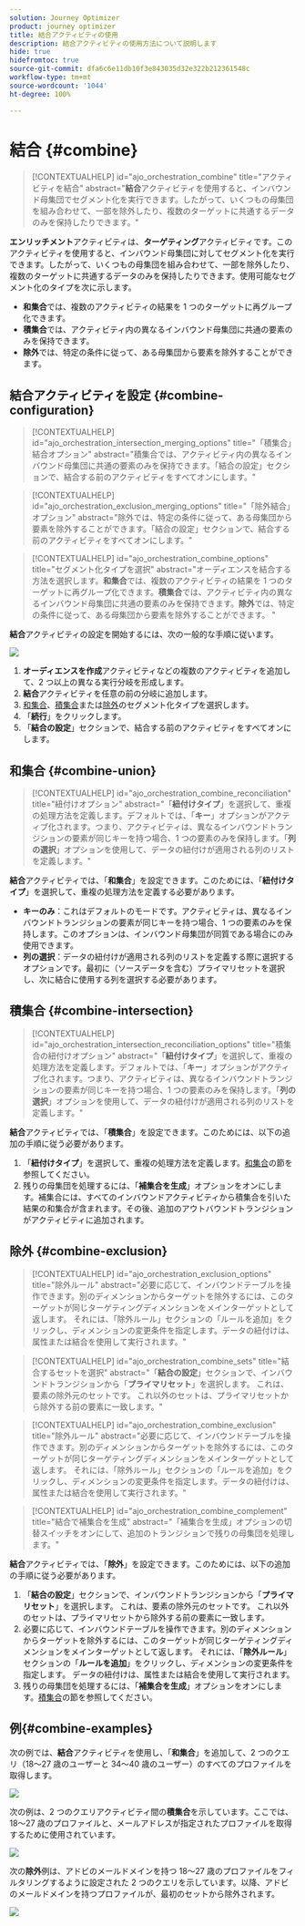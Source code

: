 ```yaml
---
solution: Journey Optimizer
product: journey optimizer
title: 結合アクティビティの使用
description: 結合アクティビティの使用方法について説明します
hide: true
hidefromtoc: true
source-git-commit: dfa6c6e11db10f3e843035d32e322b212361548c
workflow-type: tm+mt
source-wordcount: '1044'
ht-degree: 100%

---
```


# 結合 {#combine}

>[!CONTEXTUALHELP]
>id="ajo_orchestration_combine"
>title="アクティビティを結合"
>abstract="**結合**&#x200B;アクティビティを使用すると、インバウンド母集団でセグメント化を実行できます。したがって、いくつもの母集団を組み合わせて、一部を除外したり、複数のターゲットに共通するデータのみを保持したりできます。"

**エンリッチメント**&#x200B;アクティビティは、**ターゲティング**&#x200B;アクティビティです。このアクティビティを使用すると、インバウンド母集団に対してセグメント化を実行できます。したがって、いくつもの母集団を組み合わせて、一部を除外したり、複数のターゲットに共通するデータのみを保持したりできます。使用可能なセグメント化のタイプを次に示します。

<!--
The **Combine** activity can be placed after any other activity, but not at the beginning of the workflow. Any activity can be placed after the **Combine**.
-->

* **和集合**&#x200B;では、複数のアクティビティの結果を 1 つのターゲットに再グループ化できます。
* **積集合**&#x200B;では、アクティビティ内の異なるインバウンド母集団に共通の要素のみを保持できます。
* **除外**&#x200B;では、特定の条件に従って、ある母集団から要素を除外することができます。

## 結合アクティビティを設定 {#combine-configuration}

>[!CONTEXTUALHELP]
>id="ajo_orchestration_intersection_merging_options"
>title="「積集合」結合オプション"
>abstract="積集合では、アクティビティ内の異なるインバウンド母集団に共通の要素のみを保持できます。「結合の設定」セクションで、結合する前のアクティビティをすべてオンにします。"

>[!CONTEXTUALHELP]
>id="ajo_orchestration_exclusion_merging_options"
>title="「除外結合」オプション"
>abstract="除外では、特定の条件に従って、ある母集団から要素を除外することができます。「結合の設定」セクションで、結合する前のアクティビティをすべてオンにします。"

>[!CONTEXTUALHELP]
>id="ajo_orchestration_combine_options"
>title="セグメント化タイプを選択"
>abstract="オーディエンスを結合する方法を選択します。**和集合**&#x200B;では、複数のアクティビティの結果を 1 つのターゲットに再グループ化できます。**積集合**&#x200B;では、アクティビティ内の異なるインバウンド母集団に共通の要素のみを保持できます。**除外**&#x200B;では、特定の条件に従って、ある母集団から要素を除外することができます。 "

**結合**&#x200B;アクティビティの設定を開始するには、次の一般的な手順に従います。

![](../assets/workflow-combine.png)

1. **オーディエンスを作成**&#x200B;アクティビティなどの複数のアクティビティを追加して、2 つ以上の異なる実行分岐を形成します。
1. **結合**&#x200B;アクティビティを任意の前の分岐に追加します。
1. [和集合](#union)、[積集合](#intersection)または[除外](#exclusion)のセグメント化タイプを選択します。
1. 「**続行**」をクリックします。
1. 「**結合の設定**」セクションで、結合する前のアクティビティをすべてオンにします。

## 和集合 {#combine-union}

>[!CONTEXTUALHELP]
>id="ajo_orchestration_combine_reconciliation"
>title="紐付けオプション"
>abstract="「**紐付けタイプ**」を選択して、重複の処理方法を定義します。デフォルトでは、「**キー**」オプションがアクティブ化されます。つまり、アクティビティは、異なるインバウンドトランジションの要素が同じキーを持つ場合、1 つの要素のみを保持します。「**列の選択**」オプションを使用して、データの紐付けが適用される列のリストを定義します。"

**結合**&#x200B;アクティビティでは、「**和集合**」を設定できます。このためには、「**紐付けタイプ**」を選択して、重複の処理方法を定義する必要があります。

* **キーのみ**：これはデフォルトのモードです。アクティビティは、異なるインバウンドトランジションの要素が同じキーを持つ場合、1 つの要素のみを保持します。このオプションは、インバウンド母集団が同質である場合にのみ使用できます。
* **列の選択**：データの紐付けが適用される列のリストを定義する際に選択するオプションです。最初に（ソースデータを含む）プライマリセットを選択し、次に結合に使用する列を選択する必要があります。

## 積集合 {#combine-intersection}

>[!CONTEXTUALHELP]
>id="ajo_orchestration_intersection_reconciliation_options"
>title="積集合の紐付けオプション"
>abstract="「**紐付けタイプ**」を選択して、重複の処理方法を定義します。デフォルトでは、「**キー**」オプションがアクティブ化されます。つまり、アクティビティは、異なるインバウンドトランジションの要素が同じキーを持つ場合、1 つの要素のみを保持します。「**列の選択**」オプションを使用して、データの紐付けが適用される列のリストを定義します。"

**結合**&#x200B;アクティビティでは、「**積集合**」を設定できます。このためには、以下の追加の手順に従う必要があります。

1. 「**紐付けタイプ**」を選択して、重複の処理方法を定義します。[和集合](#union)の節を参照してください。
1. 残りの母集団を処理するには、「**補集合を生成**」オプションをオンにします。補集合には、すべてのインバウンドアクティビティから積集合を引いた結果の和集合が含まれます。その後、追加のアウトバウンドトランジションがアクティビティに追加されます。

## 除外 {#combine-exclusion}

>[!CONTEXTUALHELP]
>id="ajo_orchestration_exclusion_options"
>title="除外ルール"
>abstract="必要に応じて、インバウンドテーブルを操作できます。別のディメンションからターゲットを除外するには、このターゲットが同じターゲティングディメンションをメインターゲットとして返します。 それには、「除外ルール」セクションの「ルールを追加」をクリックし、ディメンションの変更条件を指定します。データの紐付けは、属性または結合を使用して実行されます。"

>[!CONTEXTUALHELP]
>id="ajo_orchestration_combine_sets"
>title="結合するセットを選択"
>abstract="「**結合の設定**」セクションで、インバウンドトランジションから「**プライマリセット**」を選択します。 これは、要素の除外元のセットです。 これ以外のセットは、プライマリセットから除外する前の要素に一致します。"

>[!CONTEXTUALHELP]
>id="ajo_orchestration_combine_exclusion"
>title="除外ルール"
>abstract="必要に応じて、インバウンドテーブルを操作できます。別のディメンションからターゲットを除外するには、このターゲットが同じターゲティングディメンションをメインターゲットとして返します。 それには、「除外ルール」セクションの「ルールを追加」をクリックし、ディメンションの変更条件を指定します。データの紐付けは、属性または結合を使用して実行されます。"

>[!CONTEXTUALHELP]
>id="ajo_orchestration_combine_complement"
>title="結合で補集合を生成"
>abstract="「補集合を生成」オプションの切替スイッチをオンにして、追加のトランジションで残りの母集団を処理します。"

**結合**&#x200B;アクティビティでは、「**除外**」を設定できます。このためには、以下の追加の手順に従う必要があります。

1. 「**結合の設定**」セクションで、インバウンドトランジションから「**プライマリセット**」を選択します。 これは、要素の除外元のセットです。 これ以外のセットは、プライマリセットから除外する前の要素に一致します。
1. 必要に応じて、インバウンドテーブルを操作できます。別のディメンションからターゲットを除外するには、このターゲットが同じターゲティングディメンションをメインターゲットとして返します。 それには、「**除外ルール**」セクションの「**ルールを追加**」をクリックし、ディメンションの変更条件を指定します。 データの紐付けは、属性または結合を使用して実行されます。
1. 残りの母集団を処理するには、「**補集合を生成**」オプションをオンにします。[積集合](#intersection)の節を参照してください。

## 例{#combine-examples}

次の例では、**結合**&#x200B;アクティビティを使用し、「**和集合**」を追加して、2 つのクエリ（18～27 歳のユーザーと 34～40 歳のユーザー）のすべてのプロファイルを取得します。

![](../assets/workflow-union-example.png)

次の例は、2 つのクエリアクティビティ間の&#x200B;**積集合**&#x200B;を示しています。ここでは、18～27 歳のプロファイルと、メールアドレスが指定されたプロファイルを取得するために使用されています。

![](../assets/workflow-intersection-example.png)

次の&#x200B;**除外**&#x200B;例は、アドビのメールドメインを持つ 18～27 歳のプロファイルをフィルタリングするように設定された 2 つのクエリを示しています。以降、アドビのメールドメインを持つプロファイルが、最初のセットから除外されます。

![](../assets/workflow-exclusion-example.png)
